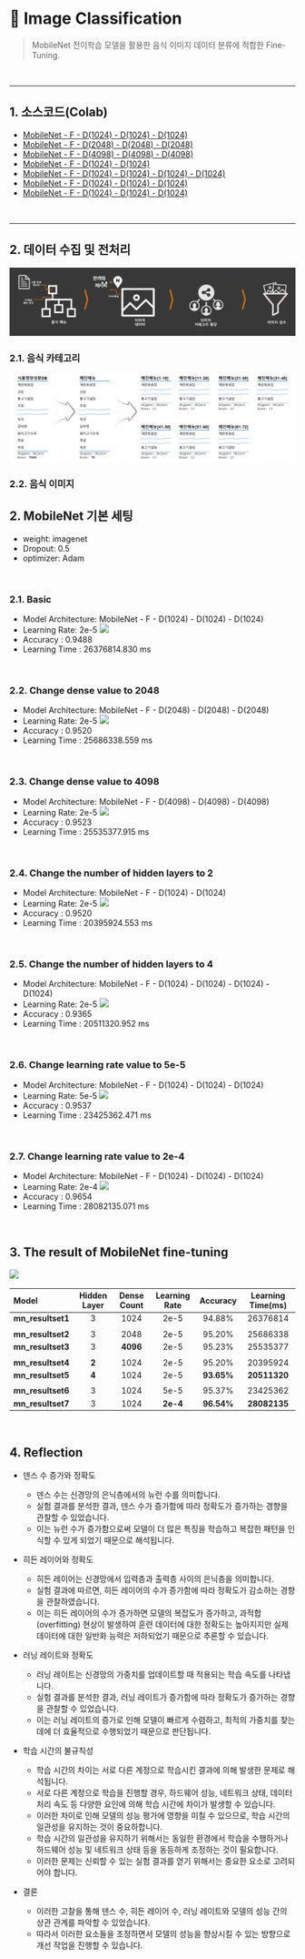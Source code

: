 # :pushpin: Image Classification
>MobileNet 전이학습 모델을 활용한 음식 이미지 데이터 분류에 적합한 Fine-Tuning.

<br>

---

## 1. 소스코드(Colab)
- [MobileNet - F - D(1024) - D(1024) - D(1024)](https://colab.research.google.com/drive/1FOb6jYRPHf9WfLKtwmKr4e6N2yf1nPkA#scrollTo=Cime78Orz_sI)
- [MobileNet - F - D(2048) - D(2048) - D(2048)](https://colab.research.google.com/drive/1JgyoIV4XvudjFiwJsvA3oxuAcj5zXgpx?usp=sharing)
- [MobileNet - F - D(4098) - D(4098) - D(4098)](https://colab.research.google.com/drive/1L6PIqXr90Z5dmQ6rOFfv8pmAqIsb8Zs5#scrollTo=YYHdRwx4S1Is)
- [MobileNet - F - D(1024) - D(1024)](https://colab.research.google.com/drive/1DAGr0S-HszSMFu0DPSopjLYLkABPOdCb?usp=sharing)
- [MobileNet - F - D(1024) - D(1024) - D(1024) - D(1024)](https://colab.research.google.com/drive/1KO6Y9pTuAUdZbjHawuVbdKs59URhUnx7?usp=sharing)
- [MobileNet - F - D(1024) - D(1024) - D(1024)](https://colab.research.google.com/drive/1L6PIqXr90Z5dmQ6rOFfv8pmAqIsb8Zs5#scrollTo=YYHdRwx4S1Is)
- [MobileNet - F - D(1024) - D(1024) - D(1024)](https://colab.research.google.com/drive/1L6PIqXr90Z5dmQ6rOFfv8pmAqIsb8Zs5#scrollTo=YYHdRwx4S1Is)

</br>

---

## 2. 데이터 수집 및 전처리

![](./Graph/수집.png)

### 2.1. 음식 카테고리

![](./Graph/메뉴카테고리전처리.png)

### 2.2. 음식 이미지


## 2. MobileNet 기본 세팅
- weight: imagenet
- Dropout: 0.5
- optimizer: Adam

</br>

### 2.1. Basic
- Model Architecture: MobileNet - F - D(1024) - D(1024) - D(1024)
- Learning Rate: 2e-5
![](./Graph/1.png)
- Accuracy : 0.9488
- Learning Time : 26376814.830 ms
</br>

### 2.2. Change dense value to 2048
- Model Architecture: MobileNet - F - D(2048) - D(2048) - D(2048)
- Learning Rate: 2e-5
![](./Graph/2.png)
- Accuracy : 0.9520
- Learning Time : 25686338.559 ms

</br>

### 2.3. Change dense value to 4098
- Model Architecture: MobileNet - F - D(4098) - D(4098) - D(4098)
- Learning Rate: 2e-5
![](./Graph/3.png)
- Accuracy : 0.9523
- Learning Time : 25535377.915 ms

</br>

### 2.4. Change the number of hidden layers to 2
- Model Architecture: MobileNet - F - D(1024) - D(1024)
- Learning Rate: 2e-5
![](./Graph/4.png)
- Accuracy : 0.9520
- Learning Time : 20395924.553 ms

</br>

### 2.5. Change the number of hidden layers to 4
- Model Architecture: MobileNet - F - D(1024) - D(1024) - D(1024) - D(1024)
- Learning Rate: 2e-5
![](./Graph/5.png)
- Accuracy : 0.9365
- Learning Time : 20511320.952 ms

</br>

### 2.6. Change learning rate value to 5e-5
- Model Architecture: MobileNet - F - D(1024) - D(1024) - D(1024)
- Learning Rate: 5e-5
![](./Graph/6.png)
- Accuracy : 0.9537
- Learning Time : 23425362.471 ms

</br>

### 2.7. Change learning rate value to 2e-4
- Model Architecture: MobileNet - F - D(1024) - D(1024) - D(1024)
- Learning Rate: 2e-4
![](./Graph/7.png)
- Accuracy : 0.9654
- Learning Time : 28082135.071 ms

</br>

## 3. The result of MobileNet fine-tuning

![](./Graph/result.png)

| Model | Hidden Layer | Dense Count | Learning Rate | Accuracy | Learning Time(ms) | 
| :-- | :-: | :-: | :-: | :-: | :-: |
| **mn_resultset1** | 3 | 1024 | 2e-5 | 94.88% | 26376814 |
|  |  |  |  |  |  |
| **mn_resultset2** | 3 | 2048 | 2e-5 | 95.20% | 25686338 |
| **mn_resultset3** | 3 | **4096** | 2e-5 | 95.23% | 25535377 |
|  |  |  |  |  |  |
| **mn_resultset4** | **2** | 1024 | 2e-5 | 95.20% | 20395924 |
| **mn_resultset5** | **4** | 1024 | 2e-5 | **93.65%** | **20511320** |
|  |  |  |  |  |  |
| **mn_resultset6** | 3 | 1024 | 5e-5 | 95.37% | 23425362 |
| **mn_resultset7** | 3 | 1024 | **2e-4** | **96.54%** | **28082135** |


</br>

## 4. Reflection

- 덴스 수 증가와 정확도
	- 덴스 수는 신경망의 은닉층에서의 뉴런 수를 의미합니다.
	- 실험 결과를 분석한 결과, 덴스 수가 증가함에 따라 정확도가 증가하는 경향을 관찰할 수 있었습니다.
	- 이는 뉴런 수가 증가함으로써 모델이 더 많은 특징을 학습하고 복잡한 패턴을 인식할 수 있게 되었기 때문으로 해석됩니다.

- 히든 레이어와 정확도
	- 히든 레이어는 신경망에서 입력층과 출력층 사이의 은닉층을 의미합니다. 
	- 실험 결과에 따르면, 히든 레이어의 수가 증가함에 따라 정확도가 감소하는 경향을 관찰하였습니다. 
	- 이는 히든 레이어의 수가 증가하면 모델의 복잡도가 증가하고, 과적합(overfitting) 현상이 발생하여 훈련 데이터에 대한 정확도는 높아지지만 실제 데이터에 대한 일반화 능력은 저하되었기 때문으로 추론할 수 있습니다.

- 러닝 레이트와 정확도
	- 러닝 레이트는 신경망의 가중치를 업데이트할 때 적용되는 학습 속도를 나타냅니다. 
	- 실험 결과를 분석한 결과, 러닝 레이트가 증가함에 따라 정확도가 증가하는 경향을 관찰할 수 있었습니다. 
	- 이는 러닝 레이트의 증가로 인해 모델이 빠르게 수렴하고, 최적의 가중치를 찾는 데에 더 효율적으로 수행되었기 때문으로 판단됩니다.

- 학습 시간의 불규칙성
	- 학습 시간의 차이는 서로 다른 계정으로 학습시킨 결과에 의해 발생한 문제로 해석됩니다. 
	- 서로 다른 계정으로 학습을 진행할 경우, 하드웨어 성능, 네트워크 상태, 데이터 처리 속도 등 다양한 요인에 의해 학습 시간에 차이가 발생할 수 있습니다.
	- 이러한 차이로 인해 모델의 성능 평가에 영향을 미칠 수 있으므로, 학습 시간의 일관성을 유지하는 것이 중요하합니다. 
	- 학습 시간의 일관성을 유지하기 위해서는 동일한 환경에서 학습을 수행하거나 하드웨어 성능 및 네트워크 상태 등을 동등하게 조정하는 것이 필요합니다. 
	- 이러한 문제는 신뢰할 수 있는 실험 결과를 얻기 위해서는 중요한 요소로 고려되어야 합니다.

- 결론
	- 이러한 고찰을 통해 덴스 수, 히든 레이어 수, 러닝 레이트와 모델의 성능 간의 상관 관계를 파악할 수 있었습니다. 
	- 따라서 이러한 요소들을 조정하면서 모델의 성능을 향상시킬 수 있는 방향으로 개선 작업을 진행할 수 있습니다.